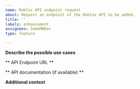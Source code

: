 ```yaml
---
name: Roblox API endpoint request
about: Request an endpoint of the Roblox API to be added.
title: ''
labels: enhancement
assignees: SomeMWDev
type: feature

---
```


**Describe the possible use cases**

** API Endpoint URL **

** API documentation (if available) **

**Additional context**
